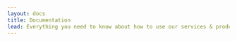 ```yaml
---
layout: docs
title: Documentation
lead: Everything you need to know about how to use our services & products.
---
```


